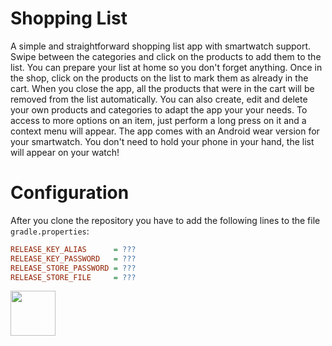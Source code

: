 # Shopping List

A simple and straightforward shopping list app with smartwatch support. Swipe between the categories and click on the products to add them to the list. You can prepare your list at home so you don't forget anything. Once in the shop, click on the products on the list to mark them as already in the cart. When you close the app, all the products that were in the cart will be removed from the list automatically. You can also create, edit and delete your own products and categories to adapt the app your your needs. To access to more options on an item, just perform a long press on it and a context menu will appear. The app comes with an Android wear version for your smartwatch. You don't need to hold your phone in your hand, the list will appear on your watch!

# Configuration

After you clone the repository you have to add the following lines to the file `gradle.properties`:

```ini
RELEASE_KEY_ALIAS      = ???
RELEASE_KEY_PASSWORD   = ???
RELEASE_STORE_PASSWORD = ???
RELEASE_STORE_FILE     = ???
```

<a href="https://play.google.com/store/apps/details?id=com.mauriciotogneri.shoppinglist" target="_blank">
	<img src="https://play.google.com/intl/en_us/badges/images/apps/en-play-badge.png" align="left" height="72" >
</a>